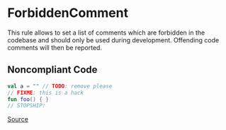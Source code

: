 # ForbiddenComment

This rule allows to set a list of comments which are forbidden in the codebase and should only be used during
development. Offending code comments will then be reported.

## Noncompliant Code

```kotlin
val a = "" // TODO: remove please
// FIXME: this is a hack
fun foo() { }
// STOPSHIP:
```

[Source](https://detekt.github.io/detekt/style.html#forbiddencomment)
